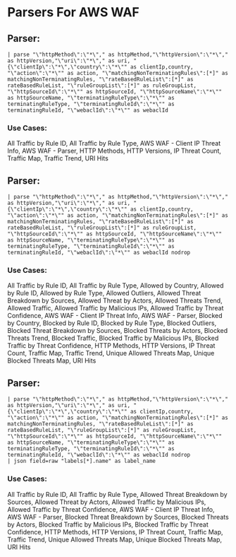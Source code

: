 # Parsers For AWS WAF

## Parser:
```
| parse "\"httpMethod\":\"*\"," as httpMethod,"\"httpVersion\":\"*\"," as httpVersion,"\"uri\":\"*\"," as uri, "{\"clientIp\":\"*\",\"country\":\"*\"" as clientIp,country, "\"action\":\"*\"" as action, "\"matchingNonTerminatingRules\":[*]" as matchingNonTerminatingRules, "\"rateBasedRuleList\":[*]" as rateBasedRuleList, "\"ruleGroupList\":[*]" as ruleGroupList, "\"httpSourceId\":\"*\"" as httpSourceId, "\"httpSourceName\":\"*\"" as httpSourceName, "\"terminatingRuleType\":\"*\"" as terminatingRuleType, "\"terminatingRuleId\":\"*\"" as terminatingRuleId, "\"webaclId\":\"*\"" as webaclId
```
### Use Cases:
All Traffic by Rule ID, All Traffic by Rule Type, AWS WAF - Client IP Threat Info, AWS WAF - Parser, HTTP Methods, HTTP Versions, IP Threat Count, Traffic Map, Traffic Trend, URI Hits



## Parser:
```
| parse "\"httpMethod\":\"*\"," as httpMethod,"\"httpVersion\":\"*\"," as httpVersion,"\"uri\":\"*\"," as uri, "{\"clientIp\":\"*\",\"country\":\"*\"" as clientIp,country, "\"action\":\"*\"" as action, "\"matchingNonTerminatingRules\":[*]" as matchingNonTerminatingRules, "\"rateBasedRuleList\":[*]" as rateBasedRuleList, "\"ruleGroupList\":[*]" as ruleGroupList, "\"httpSourceId\":\"*\"" as httpSourceId, "\"httpSourceName\":\"*\"" as httpSourceName, "\"terminatingRuleType\":\"*\"" as terminatingRuleType, "\"terminatingRuleId\":\"*\"" as terminatingRuleId, "\"webaclId\":\"*\"" as webaclId nodrop
```
### Use Cases:
All Traffic by Rule ID, All Traffic by Rule Type, Allowed by Country, Allowed by Rule ID, Allowed by Rule Type, Allowed Outliers, Allowed Threat Breakdown by Sources, Allowed Threat by Actors, Allowed Threats Trend, Allowed Traffic, Allowed Traffic by Malicious IPs, Allowed Traffic by Threat Confidence, AWS WAF - Client IP Threat Info, AWS WAF - Parser, Blocked by Country, Blocked by Rule ID, Blocked by Rule Type, Blocked Outliers, Blocked Threat Breakdown by Sources, Blocked Threats by Actors, Blocked Threats Trend, Blocked Traffic, Blocked Traffic by Malicious IPs, Blocked Traffic by Threat Confidence, HTTP Methods, HTTP Versions, IP Threat Count, Traffic Map, Traffic Trend, Unique Allowed Threats Map, Unique Blocked Threats Map, URI Hits



## Parser:
```
| parse "\"httpMethod\":\"*\"," as httpMethod,"\"httpVersion\":\"*\"," as httpVersion,"\"uri\":\"*\"," as uri, "{\"clientIp\":\"*\",\"country\":\"*\"" as clientIp,country, "\"action\":\"*\"" as action, "\"matchingNonTerminatingRules\":[*]" as matchingNonTerminatingRules, "\"rateBasedRuleList\":[*]" as rateBasedRuleList, "\"ruleGroupList\":[*]" as ruleGroupList, "\"httpSourceId\":\"*\"" as httpSourceId, "\"httpSourceName\":\"*\"" as httpSourceName, "\"terminatingRuleType\":\"*\"" as terminatingRuleType, "\"terminatingRuleId\":\"*\"" as terminatingRuleId, "\"webaclId\":\"*\"" as webaclId nodrop
| json field=raw "labels[*].name" as label_name 
```
### Use Cases:
All Traffic by Rule ID, All Traffic by Rule Type, Allowed Threat Breakdown by Sources, Allowed Threat by Actors, Allowed Traffic by Malicious IPs, Allowed Traffic by Threat Confidence, AWS WAF - Client IP Threat Info, AWS WAF - Parser, Blocked Threat Breakdown by Sources, Blocked Threats by Actors, Blocked Traffic by Malicious IPs, Blocked Traffic by Threat Confidence, HTTP Methods, HTTP Versions, IP Threat Count, Traffic Map, Traffic Trend, Unique Allowed Threats Map, Unique Blocked Threats Map, URI Hits


